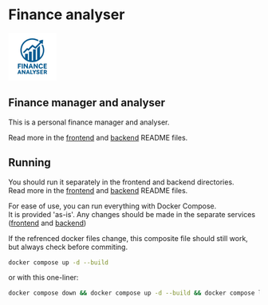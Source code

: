# Finance analyser

![Logo](./frontend/src/icons/logo_96x96.png)


## Finance manager and analyser

This is a personal finance manager and analyser.

Read more in the [frontend](./frontend/README.md) and [backend](./backend/README.md) README files.

## Running

You should run it separately in the frontend and backend directories.  
Read more in the [frontend](./frontend/README.md) and [backend](./backend/README.md) README files.

For ease of use, you can run everything with Docker Compose.  
It is provided 'as-is'. Any changes should be made in the separate services ([frontend](./frontend/README.md) and [backend](./backend/README.md))

If the refrenced docker files change, this composite file should still work, but always check before commiting.

```bash
docker compose up -d --build
```

or with this one-liner:

```bash
docker compose down && docker compose up -d --build && docker compose logs frontend backend -f
```
